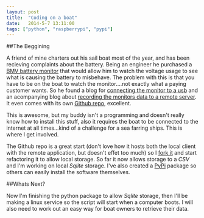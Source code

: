```yaml
---
layout: post
title:  "Coding on a boat"
date:   2014-5-7 13:11:00
tags: ["python", "raspberrypi", "pypi"]
---
```


##The Beggining

A friend of mine charters out his sail boat most of the year, and has been recieving complaints about the battery.
Being an engineer he purchased a [BMV battery monitor](http://www.victronenergy.com/battery-monitors/bmv-600s%20and%20bmv-602s/) that would allow him to watch the voltage usage to see what is causing
the battery to misbehave. The problem with this is that you have to be on the boat to watch the monitor....not exactly what
a paying customer wants. So he found a blog for [connecting the monitor to a usb](http://jeperez.com/connect-bmv-victron-computer/) 
and an acompanying blog about [recording the monitors data to a remote server](http://jeperez.com/online-monitor-victron-bmv-600s-and-bmv-602s/).
It even comes with its own [Github repo](https://github.com/jepefe/bmvmonitor), excellent.

This is awesome, but my buddy isn't a programming and doesn't really know how to install this stuff, also it requires the 
boat to be connected to the internet at all times...kind of a challenge for a sea farring ships. This is where I get involved.

The Github repo is a great start (don't love how it hosts both the local client with the remote application, but doesn't effet too much)
so I [fork it](https://github.com/otternq/bmvmonitor/tree/dev_file_store) and start refactoring it to allow local storage. So far it now allows storage to a _CSV_
and I'm working on local _Sqlite_ storage. I've also created a [PyPi](https://pypi.python.org/pypi/BMV) package so others can easily install
the software themselves.

##Whats Next?

Now I'm finishing the python package to allow _Sqlite_ storage, then I'll be making a linux service so the script will start
when a computer boots. I will also need to work out an easy way for boat owners to retrieve their data.
